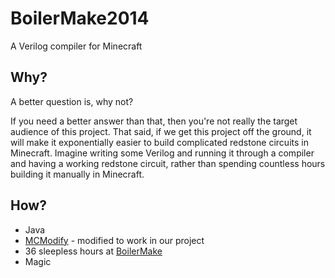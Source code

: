BoilerMake2014
==============

A Verilog compiler for Minecraft

Why?
----
A better question is, why not?

If you need a better answer than that, then you're not really the target audience of this project. That said, if we get this project off the ground, it will make it exponentially easier to build complicated redstone circuits in Minecraft. Imagine writing some Verilog and running it through a compiler and having a working redstone circuit, rather than spending countless hours building it manually in Minecraft.

How?
----
* Java
* [MCModify](https://github.com/LB--/MCModify) - modified to work in our project
* 36 sleepless hours at [BoilerMake](http://boilermake.org)
* Magic
